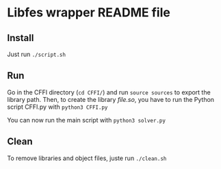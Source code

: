 # Libfes wrapper README file
## Install
Just run ```./script.sh```

## Run
Go in the CFFI directory (```cd CFFI/```) and run ```source sources``` to export the library path. Then, to create the library *file.so*, you have to run the Python script CFFI.py with ```python3 CFFI.py```

You can now run the main script with ```python3 solver.py```

## Clean
To remove libraries and object files, juste run ```./clean.sh```
